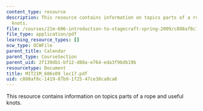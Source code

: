 ```yaml
---
content_type: resource
description: This resource contains information on topics parts of a rope and useful
  knots.
file: /courses/21m-606-introduction-to-stagecraft-spring-2009/c888af8c141987b91f2547ce38ca8ca6_MIT21M_606s09_lec17.pdf
file_type: application/pdf
learning_resource_types: []
ocw_type: OCWFile
parent_title: Calendar
parent_type: CourseSection
parent_uid: 2f139db1-bf12-d88a-e764-eda3f96db19b
resourcetype: Document
title: MIT21M_606s09_lec17.pdf
uid: c888af8c-1419-87b9-1f25-47ce38ca8ca6
---
```

This resource contains information on topics parts of a rope and useful knots.